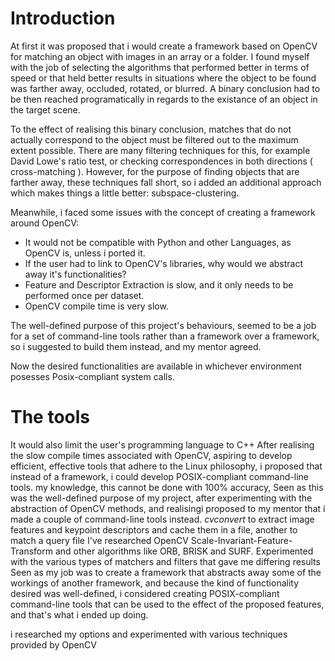 # Introduction
At first it was proposed that i would create a framework based on OpenCV for matching an object with images in an array or a folder. I found myself with the job of selecting the algorithms that performed better in terms of speed or that held better results in situations where the object to be found was farther away, occluded, rotated, or blurred. A binary conclusion had to be then reached programatically in regards to the existance of an object in the target scene.  

To the effect of realising this binary conclusion, matches that do not actually correspond to the object must be filtered out to the maximum extent possible. There are many filtering techniques for this, for example David Lowe's ratio test, or checking correspondences in both directions ( cross-matching ). However, for the purpose of finding objects that are farther away, these techniques fall short, so i added an additional approach which makes things a little better: subspace-clustering.

Meanwhile, i faced some issues with the concept of creating a framework around OpenCV:
- It would not be compatible with Python and other Languages, as OpenCV is, unless i ported it.
- If the user had to link to OpenCV's libraries, why would we abstract away it's functionalities?
- Feature and Descriptor Extraction is slow, and it only needs to be performed once per dataset.
- OpenCV compile time is very slow.

The well-defined purpose of this project's behaviours, seemed to be a job for a set of command-line tools rather than a framework over a framework, so i suggested to build them instead, and my mentor agreed.

Now the desired functionalities are available in whichever environment posesses Posix-compliant system calls.

# The tools
It would also limit the user's programming language to C++ 
After realising the slow compile times associated with OpenCV, aspiring to develop efficient, effective tools that adhere to the Linux philosophy, i proposed that instead of a framework, i could develop POSIX-compliant command-line tools.
my knowledge, this cannot be done with 100% accuracy, 
Seen as this was the well-defined purpose of my project, after experimenting with the abstraction of OpenCV methods, and realisingi proposed to my mentor that i made a couple of command-line tools instead. *cvconvert* to extract image features and keypoint descriptors and cache them in a file, another to match a query file
I've researched OpenCV Scale-Invariant-Feature-Transform and other algorithms like ORB, BRISK and SURF. Experimented with the various types of matchers and filters that gave me differing results
Seen as my job was to create a framework that abstracts away some of the workings of another framework, and because the kind of functionality desired was well-defined, i considered creating POSIX-compliant command-line tools that can be used to the effect of the proposed features, and that's what i ended up doing.

i researched my options and experimented with various techniques provided by OpenCV
